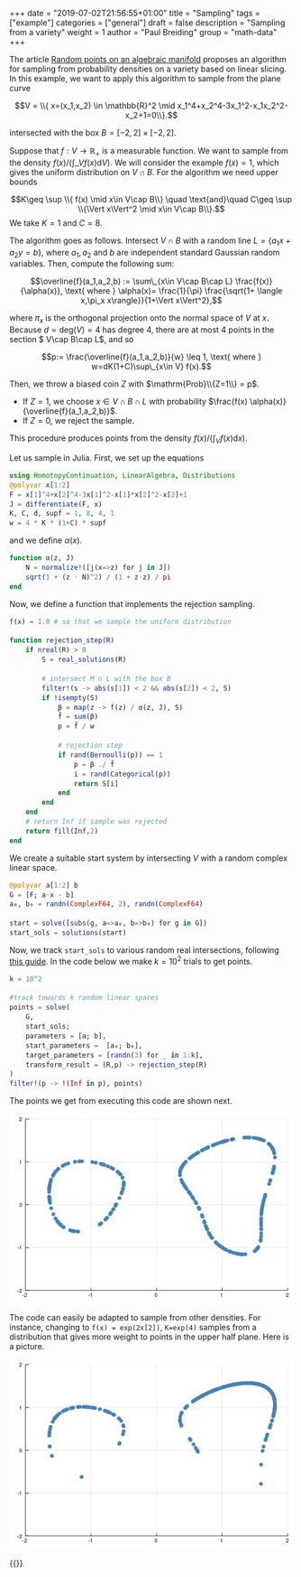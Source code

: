 +++
date = "2019-07-02T21:56:55+01:00"
title = "Sampling"
tags = ["example"]
categories = ["general"]
draft = false
description = "Sampling from a variety"
weight = 1
author = "Paul Breiding"
group = "math-data"
+++

The article [Random points on an algebraic manifold](https://arxiv.org/abs/1810.06271) proposes an algorithm for sampling from probability densities on a variety based on linear slicing. In this example, we want to apply this algorithm to sample from the plane curve

$$V = \\{ x=(x_1,x_2) \in \mathbb{R}^2 \mid x_1^4+x_2^4-3x_1^2-x_1x_2^2-x_2+1=0\\}.$$

intersected with the box $B = [-2,2]\times [-2,2]$.

Suppose that $f:V\to \mathbb{R}_+$ is a measurable function. We want to sample from the density $f(x)/(\int\_{V} f(x) \mathrm{d}V)$. We will consider the example $f(x)=1$, which gives the uniform distribution on $V\cap B$. For the algorithm we need upper bounds

$$K\geq \sup \\{ f(x) \mid x\in V\cap B\\} \quad \text{and}\quad C\geq \sup \\{\Vert x\Vert^2 \mid x\in V\cap B\\}.$$
We take $K = 1$ and $C = 8$.

The algorithm goes as follows. Intersect $V\cap B$ with a random line $L=\{a_1x+a_2y=b\}$, where $a_1,a_2$ and $b$ are independent standard Gaussian random variables.
Then, compute the following sum:

$$\overline{f}(a_1,a_2,b) := \sum\_{x\in V\cap B\cap L}  \frac{f(x)}{\alpha(x)}, \text{ where } \alpha(x)= \frac{1}{\pi} \frac{\sqrt{1+ \langle x,\pi_x x\rangle}}{1+\Vert x\Vert^2},$$

where $\pi_x$ is the orthogonal projection onto the normal space of $V$ at $x$. Because $d=\mathrm{deg}(V)=4$ has degree $4$, there are at most 4 points in the section $ V\cap B\cap L$, and so

$$p:= \frac{\overline{f}(a_1,a_2,b)}{w} \leq 1, \text{ where } w=dK(1+C)\sup\_{x\in V} f(x).$$

Then, we throw a biased coin $Z$ with $\mathrm{Prob}\\{Z=1\\} = p$.

* If $Z=1$, we choose $x\in V\cap B\cap L$ with probability $\frac{f(x) \alpha(x)}{\overline{f}(a_1,a_2,b)}$.
* If $Z=0$, we reject the sample.

This procedure produces points from the density $f(x)/(\int_V f(x)\mathrm{d}x)$.

Let us sample in Julia. First, we set up the equations

```julia
using HomotopyContinuation, LinearAlgebra, Distributions
@polyvar x[1:2]
F = x[1]^4+x[2]^4-3x[1]^2-x[1]*x[2]^2-x[2]+1
J = differentiate(F, x)
K, C, d, supf = 1, 8, 4, 1
w = 4 * K * (1+C) * supf
```

and we define $\alpha(x)$.

```julia
function α(z, J)
    N = normalize!([j(x=>z) for j in J])
    sqrt(1 + (z ⋅ N)^2) / (1 + z⋅z) / pi
end
```

Now, we define a function that implements the rejection sampling.

```julia
f(x) = 1.0 # so that we sample the uniform distribution

function rejection_step(R)
    if nreal(R) > 0
        S = real_solutions(R)

        # intersect M ∩ L with the box B
        filter!(s -> abs(s[1]) < 2 && abs(s[2]) < 2, S)
        if !isempty(S)
            β = map(z -> f(z) / α(z, J), S)
            f̄ = sum(β)
            p = f̄ / w

            # rejection step
            if rand(Bernoulli(p)) == 1
                p = β ./ f̄
                i = rand(Categorical(p))
                return S[i]
            end
        end
    end
    # return Inf if sample was rejected
    return fill(Inf,2)
end
```

We create a suitable start system by intersecting $V$ with a random complex linear space.

```julia
@polyvar a[1:2] b
G = [F; a⋅x - b]
a₀, b₀ = randn(ComplexF64, 2), randn(ComplexF64)

start = solve([subs(g, a=>a₀, b=>b₀) for g in G])
start_sols = solutions(start)
```

Now, we track `start_sols` to various random real intersections, following [this guide](/guides/many-systems). In the code below we make $k=10^2$ trials to get points.

```julia
k = 10^2

#track towards k random linear spaces
points = solve(
    G,
    start_sols;
    parameters = [a; b],
    start_parameters =  [a₀; b₀],
    target_parameters = [randn(3) for _ in 1:k],
    transform_result = (R,p) -> rejection_step(R)
)
filter!(p -> !(Inf in p), points)
```

The points we get from executing this code are shown next.

<p style="text-align:center;"><img src="/images/unif.png" width="700px"/></p>

The code can easily be adapted to sample from other densities. For instance, changing to `f(x) = exp(2x[2])`, `K=exp(4)` samples from a distribution that gives more weight to points in the upper half plane. Here is a picture.

<p style="text-align:center;"><img src="/images/exp.png" width="700px"/></p>


{{<bibtex >}}
